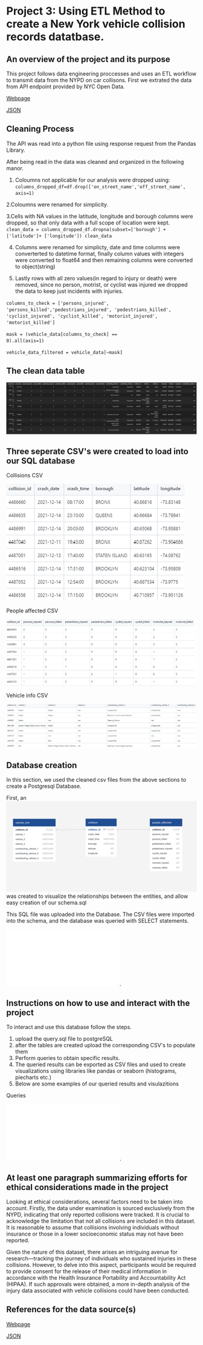 # Project 3: Using ETL Method to create a New York vehicle collision records datatbase.

## An overview of the project and its purpose
This project follows data engineering proccesses and uses an ETL workflow to transmit data from the NYPD on car collisons.
First we extrated the data from API endpoint provided by NYC Open Data.

[Webpage](https://data.cityofnewyork.us/Public-Safety/Motor-Vehicle-Collisions-Crashes/h9gi-nx95/about_data) 

[JSON](https://data.cityofnewyork.us/resource/h9gi-nx95.json)

## Cleaning Process
The API was read into a python file using response request from the Pandas Library.

After being read in the data was cleaned and organized in the following manor.

1. Coloumns not applicable for our analysis were dropped using:
<code>columns_dropped_df=df.drop(['on_street_name','off_street_name', axis=1) </code>

2.Coloumns were renamed for simplicity.

3.Cells with NA values in the latitude, longitude and borough columns were dropped, so that only data with a full scope of location were kept.
<code> clean_data = columns_dropped_df.dropna(subset=['borough'] + ['latitude']+ ['longitude'])
clean_data</code>

4. Columns were renamed for simplicty, date and time columns were converterted to datetime format,
 finally column values with integers were converted to float64 and then remaining columns were converted to object(string)

5. Lastly rows with all zero values(in regard to injury or death) were removed, since no person, motrist, or cyclist was injured we dropped the data to keep just incidents with injuries.

   
<code>columns_to_check = ['persons_injured', 'persons_killed','pedestrians_injured', 'pedestrians_killed', 'cyclist_injured', 'cyclist_killed', 'motorist_injured', 'motorist_killed']</code>


<code>mask = (vehicle_data[columns_to_check] == 0).all(axis=1)</code>


<code>vehicle_data_filtered = vehicle_data[~mask]</code>

## The clean data table
![Data](images/clean_vehicle_data_table_pic.png)
## Three seperate CSV's were created to load into our SQL database

Collisions CSV

![colllisions](images/collision_csv_pic.png)


People affected CSV

![people_affected](images/people_affected_csv_pic.png)


Vehicle info CSV

![vehicle_info](images/vehicle_info_csv_pic.png)


## Database creation
In this section, we used the cleaned csv files from the above sections to create a Postgresql Database. 

First, an ![ERD](database_design.png) was created to visualize the relationships between the entities, and allow easy creation of our schema.sql

This SQL file was uploaded into the Database. The CSV files were imported into the schema, and the database was queried with SELECT statements.

 ![schema](/schema.sql).


## Instructions on how to use and interact with the project
To interact and use this database follow the steps.
1. upload the query.sql file to postgreSQL
2. after the tables are created upload the corresponding CSV's to populate them
3. Perform queries to obtain specific results.
4. The queried results can be exported as CSV files and used to create visualizations using libraries like pandas or seaborn (histograms, piecharts etc.)
5. Below are some examples of our queried results and visulazitions

Queries

 ![schema](/query.sql).

## At least one paragraph summarizing efforts for ethical considerations made in the project

Looking at ethical considerations, several factors need to be taken into account. Firstly, the data under examination is sourced exclusively from the NYPD, indicating that only reported collisions were tracked. It is crucial to acknowledge the limitation that not all collisions are included in this dataset. It is reasonable to assume that collisions involving individuals without insurance or those in a lower socioeconomic status may not have been reported.

Given the nature of this dataset, there arises an intriguing avenue for research—tracking the journey of individuals who sustained injuries in these collisions. However, to delve into this aspect, participants would be required to provide consent for the release of their medical information in accordance with the Health Insurance Portability and Accountability Act (HIPAA). If such approvals were obtained, a more in-depth analysis of the injury data associated with vehicle collisions could have been conducted.


## References for the data source(s)

[Webpage](https://data.cityofnewyork.us/Public-Safety/Motor-Vehicle-Collisions-Crashes/h9gi-nx95/about_data) 

[JSON](https://data.cityofnewyork.us/resource/h9gi-nx95.json)



